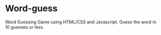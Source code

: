 # Word-guess
Word Guessing Game using HTML/CSS and Javascript. Guess the word in 10 guesses or less.
